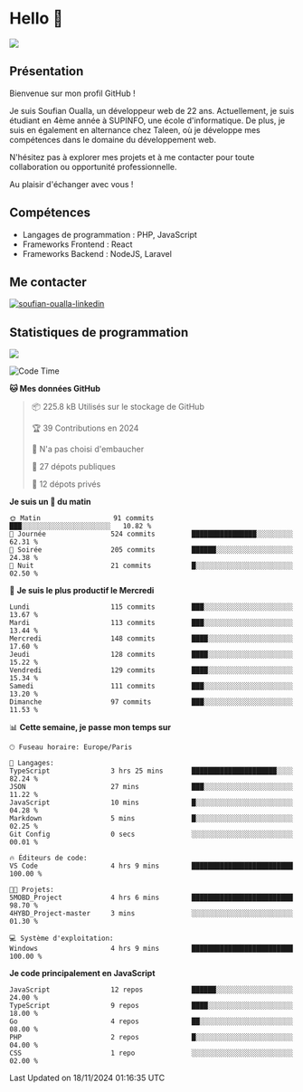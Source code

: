 # Hello 👋

![](https://komarev.com/ghpvc/?username=OSoufian&color=1a1b27)

## Présentation

Bienvenue sur mon profil GitHub !

Je suis Soufian Oualla, un développeur web de 22 ans. Actuellement, je suis étudiant en 4ème année à SUPINFO, une école d'informatique. De plus, je suis en également en alternance chez Taleen, où je développe mes compétences dans le domaine du développement web.

N'hésitez pas à explorer mes projets et à me contacter pour toute collaboration ou opportunité professionnelle.

Au plaisir d'échanger avec vous !

## Compétences

- Langages de programmation : PHP, JavaScript
- Frameworks Frontend : React
- Frameworks Backend : NodeJS, Laravel

## Me contacter

<p>
<a href="https://www.linkedin.com/in/soufian-oualla/" target="_blank"><img align="center" src="https://img.shields.io/badge/-LinkedIn-0077B5?style=for-the-badge&logo=Linkedin&logoColor=white" alt="soufian-oualla-linkedin"/></a>

## Statistiques de programmation

<a href="https://github-readme-stats.vercel.app/api/top-langs/?username=OSoufian&layout=compact">
  <img align="center" src="https://github-readme-stats.vercel.app/api/top-langs/?username=OSoufian&layout=compact"/>
</a>

<br />

<!--START_SECTION:waka-->
![Code Time](http://img.shields.io/badge/Code%20Time-265%20hrs%206%20mins-blue)

**🐱 Mes données GitHub** 

> 📦 225.8 kB Utilisés sur le stockage de GitHub 
 > 
> 🏆 39 Contributions en 2024
 > 
> 🚫 N'a pas choisi d'embaucher
 > 
> 📜 27 dépots publiques 
 > 
> 🔑 12 dépots privés 
 > 
**Je suis un 🐤 du matin** 

```text
🌞 Matin                  91 commits          ███░░░░░░░░░░░░░░░░░░░░░░   10.82 % 
🌆 Journée                524 commits         ████████████████░░░░░░░░░   62.31 % 
🌃 Soirée                 205 commits         ██████░░░░░░░░░░░░░░░░░░░   24.38 % 
🌙 Nuit                   21 commits          █░░░░░░░░░░░░░░░░░░░░░░░░   02.50 % 
```
📅 **Je suis le plus productif le Mercredi** 

```text
Lundi                    115 commits         ███░░░░░░░░░░░░░░░░░░░░░░   13.67 % 
Mardi                    113 commits         ███░░░░░░░░░░░░░░░░░░░░░░   13.44 % 
Mercredi                 148 commits         ████░░░░░░░░░░░░░░░░░░░░░   17.60 % 
Jeudi                    128 commits         ████░░░░░░░░░░░░░░░░░░░░░   15.22 % 
Vendredi                 129 commits         ████░░░░░░░░░░░░░░░░░░░░░   15.34 % 
Samedi                   111 commits         ███░░░░░░░░░░░░░░░░░░░░░░   13.20 % 
Dimanche                 97 commits          ███░░░░░░░░░░░░░░░░░░░░░░   11.53 % 
```


📊 **Cette semaine, je passe mon temps sur** 

```text
🕑︎ Fuseau horaire: Europe/Paris

💬 Langages: 
TypeScript               3 hrs 25 mins       █████████████████████░░░░   82.24 % 
JSON                     27 mins             ███░░░░░░░░░░░░░░░░░░░░░░   11.22 % 
JavaScript               10 mins             █░░░░░░░░░░░░░░░░░░░░░░░░   04.28 % 
Markdown                 5 mins              █░░░░░░░░░░░░░░░░░░░░░░░░   02.25 % 
Git Config               0 secs              ░░░░░░░░░░░░░░░░░░░░░░░░░   00.01 % 

🔥 Éditeurs de code: 
VS Code                  4 hrs 9 mins        █████████████████████████   100.00 % 

🐱‍💻 Projets: 
5MOBD_Project            4 hrs 6 mins        █████████████████████████   98.70 % 
4HYBD_Project-master     3 mins              ░░░░░░░░░░░░░░░░░░░░░░░░░   01.30 % 

💻 Système d'exploitation: 
Windows                  4 hrs 9 mins        █████████████████████████   100.00 % 
```

**Je code principalement en JavaScript** 

```text
JavaScript               12 repos            ██████░░░░░░░░░░░░░░░░░░░   24.00 % 
TypeScript               9 repos             ████░░░░░░░░░░░░░░░░░░░░░   18.00 % 
Go                       4 repos             ██░░░░░░░░░░░░░░░░░░░░░░░   08.00 % 
PHP                      2 repos             █░░░░░░░░░░░░░░░░░░░░░░░░   04.00 % 
CSS                      1 repo              ░░░░░░░░░░░░░░░░░░░░░░░░░   02.00 % 
```




 Last Updated on 18/11/2024 01:16:35 UTC
<!--END_SECTION:waka-->
